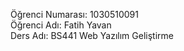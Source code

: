 Öğrenci Numarası: 1030510091        
Öğrenci Adı: Fatih Yavan        
Ders Adı: BS441 Web Yazılım Geliştirme